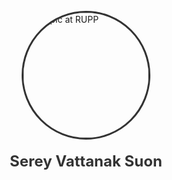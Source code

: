 <!DOCTYPE html>
<html lang="en">
<head>
    <meta charset="UTF-8">
    <meta name="viewport" content="width=device-width, initial-scale=1.0">
    <title>Serey Vattanak Suon</title>
    <style>
        .center-container {
            display: flex;
            justify-content: center;
            align-items: center;
            flex-direction: column;
            height: 100vh; /* Adjusts vertical centering */
        }
        .center-image img {
            width: 200px;
            border-radius: 50%; /* Optional: makes the image circular */
            object-fit: cover;
            border: 3px solid #333;
        }
        .name {
            margin-top: 20px;
            font-size: 24px;
            font-weight: bold;
            color: #333;
        }
    </style>
</head>
<body>

<div class="center-container">
        <div class="center-image">
            <img src="image.png" alt="My pic at RUPP" onerror="this.onerror=null; this.src='https://via.placeholder.com/200'">
        </div>
        <div class="name">Serey Vattanak Suon</div>
    </div>

</body>
</html>

        </div>
        <div class="name">
            Sereyvattanak Suon
        </div>
    </div>

  <section>
        <h2>Greetings!</h2>
        <p>I am currently pursuing a Master's degree in Mathematics and Computing at IIT (ISM) Dhanbad. I am passionate about AI, Machine Learning, and Deep Learning. Currently, I am studying Deep Learning under my supervisor Professor Dr. Sudhakar Kumawat at IIT (ISM) Dhanbad.</p>

  <h3>Contact</h3>
        <ul>
            <li><strong> Telephone:</strong> (+91 8987584023)</li>
             <li><strong> Telegram:</strong> (+91 8987584023)</li>
            <li><strong>Email:</strong> <a href="mailto:vattanakvn1@gmail.com">vattanakvn1@gmail.com</a></li>
            <li><strong>Website:</strong> <a href="https://sereyvattanaksuon.github.io/">sereyvattanaksuon.github.io</a></li>
        </ul>

  <h3>Education</h3>
        <ul>
            <li><strong>Bachelor's Degree</strong> | Royal University of Phnom Penh, Phnom Penh | 2020-2024</li>
            <li><strong>Advanced Mathematics</strong> | Mathematical Association of Cambodia, Phnom Penh, Cambodia | 2023-present</li>
            <li><strong>Master's Degree</strong> | IIT (ISM) Dhanbad, India | 2024-present</li>
        </ul>

  <h3>Experience and Achievements</h3>
        <ul>
            <li>Entered the <strong>Royal University of Phnom Penh</strong> in 2020.</li>
            <li>Passed the entrance examination conducted by the <strong>Mathematical Association of Cambodia</strong> in 2023.</li>
            <li>Invited to participate in the <strong>Forum for Pushing the Boundary</strong> since 2023.</li>
            <li>Worked on a thesis under the supervision of <strong>Associate Prof. Dr. Meas Len</strong> (appointed Associate Professor at RUPP) in January 2024.</li>
            <li>Awarded a <strong>fully sponsored scholarship</strong> through the <strong>ICCR Master’s Program</strong> to pursue studies in India in 2024.</li>
        </ul>

  <h3>Conferences Attended</h3>
        <ul>
            <li>Attended the <strong>Mathematical Association of Cambodia</strong> seminar talk on the <em>Poincaré Conjecture</em> – <strong>November 11, 2023</strong>.</li>
            <li>Participated in a <strong>mathematical lecture talk</strong> celebrating <strong>Prof. Suon Sovann</strong> on his birthday at <strong>RUPP</strong> – <strong>May 5, 2024</strong>.</li>
            <li>Attended a webinar on <em>The Undying Charm of the Möbius Function – Classical Results and New Variations</em>, delivered by <strong>Prof. Krishnaswami Alladi</strong> (<strong>University of Florida, USA</strong>) – <strong>August 15, 2024</strong>.</li>
            <li>Attended a seminar conducted by <strong>IIT (ISM) Dhanbad</strong> on <em>Machina Ex Quanta: Rise of the Quantum Boltzmann Machines</em>, delivered by <strong>Prof. Mark M. Wilde</strong> from <strong>Cornell University, USA</strong> – <strong>January 10, 2024</strong>.</li>
        </ul>
   <section>
    <h2>Completed Online Courses (September 2024 - January 2025)</h2>
    <ul>
        <li class="course-item">
            <h4>Introduction to Statistics</h4>
            <p>From Stanford University</p>
        </li>
        <li class="course-item">
            <h4>Python and Statistics for Financial Analysis</h4>
            <p>From The Hong Kong University of Science and Technology</p>
        </li>
        <li class="course-item">
            <h4>Statistical Methods</h4>
            <p>From the University of Leeds</p>
        </li>
    </ul>
</section>


<section class="skills-section">
    <h2>Skills</h2>
    <div class="skills-item">
        <h4>Programming</h4>
        <p><span>C++</span> | <span>C</span> | <span>Python</span> | <span>R</span> | <span>LaTeX</span></p>
    </div>
    <div class="skills-item">
        <h4>Technology</h4>
        <p><span>Linux</span> | <span>Operating System</span> | <span>DBMS</span></p>
    </div>
</section>


  <footer>
        <p>&copy; 2025 Serey Vattanak Suon. Hosted on GitHub Pages.</p>
        </footer>



